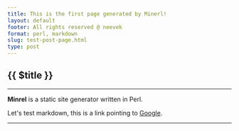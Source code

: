 ```yaml
---
title: This is the first page generated by Minerl!
layout: default 
footer: All rights reserved @ neevek
format: perl, markdown
slug: test-post-page.html
type: post
---
```


## {{ $title }}

---

**Minrel** is a static site generator written in Perl.

Let's test markdown, this is a link pointing to [Google](https://www.google.com).

---
